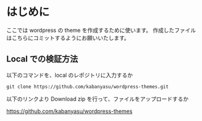 # はじめに

ここでは wordpress の theme を作成するために使います。
作成したファイルはこちらにコミットするようにお願いいたします。

## Local での検証方法

以下のコマンドを、local のレポジトリに入力するか

```shell
git clone https://github.com/kabanyasu/wordpress-themes.git
```

以下のリンクより Download zip を行って、ファイルをアップロードするか

https://github.com/kabanyasu/wordpress-themes
